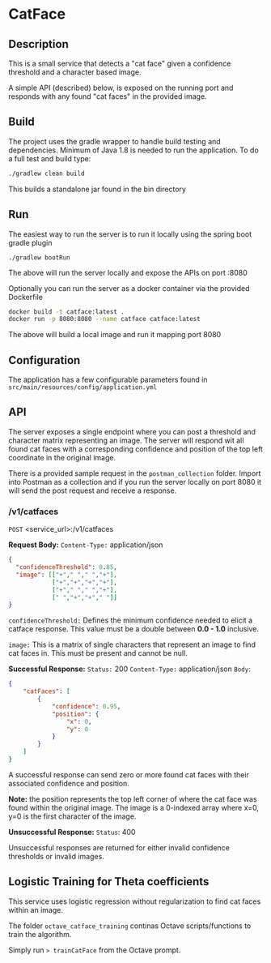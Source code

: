 # CatFace

## Description

This is a small service that detects a "cat face" given a confidence threshold and a character based image. 

A simple API (described) below, is exposed on the running port and responds with any found "cat faces" in the provided image.


## Build

The project uses the gradle wrapper to handle build testing and dependencies.  Minimum of Java 1.8 is needed to run the application.  To do a full test and build type:

```bash
./gradlew clean build
```
This builds a standalone jar found in the bin directory

## Run

The easiest way to run the server is to run it locally using the spring boot gradle plugin

```
./gradlew bootRun
```

The above will run the server locally and expose the APIs on port :8080

Optionally you can run the server as a docker container via the provided Dockerfile

```bash
docker build -t catface:latest .
docker run -p 8080:8080 --name catface catface:latest
```
The above will build a local image and run it mapping port 8080

## Configuration

The application has a few configurable parameters found in `src/main/resources/config/application.yml`

## API

The server exposes a single endpoint where you can post a threshold and character matrix representing an image.  The server will respond wit all found cat faces with a corresponding confidence and position of the top left coordinate in the original image.

There is a provided sample request in the `postman_collection` folder.  Import into Postman as a collection and if you run the server locally on port 8080 it will send the post request and receive a response.

### /v1/catfaces

`POST` <service_url>:<port>/v1/catfaces

**Request Body:** 
`Content-Type:` application/json

```json
{
  "confidenceThreshold": 0.85,
  "image": [["+"," "," ","+"],
			["+","+","+","+"],
			["+"," "," ","+"],
			[" ","+","+"," "]]
}
```

`confidenceThreshold:` Defines the minimum confidence needed to elicit a catface response.  This value must be a double between **0.0 - 1.0** inclusive.

`image:` This is a matrix of single characters that represent an image to find cat faces in.  This must be present and cannot be null.

**Successful Response:** 
`Status:` 200
`Content-Type:` application/json
`Body`:

```json
{
	"catFaces": [
		{
			"confidence": 0.95,
			"position": {
				"x": 0,
				"y": 0
			}
		}
	]
}
```

A successful response can send zero or more found cat faces with their associated confidence and position.

**Note:** the position represents the top left corner of where the cat face was found within the original image.  The image is a 0-indexed array where x=0, y=0 is the first character of the image.

**Unsuccessful Response:**
`Status`: 400

Unsuccessful responses are returned for either invalid confidence thresholds or invalid images.



## Logistic Training for Theta coefficients

This service uses logistic regression without regularization to find cat faces within an image.

The folder `octave_catface_training` continas Octave scripts/functions to train the algorithm.

Simply run `> trainCatFace` from the Octave prompt.
